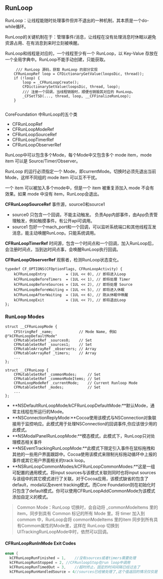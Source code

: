 ## RunLoop

RunLoop：让线程能随时处理事件但并不退出的一种机制，其本质是一个do-while循环。

RunLoop的关键机制在于：管理事件/消息，让线程在没有处理消息时休眠以避免资源占用、在有消息到来时立刻被唤醒。

RunLoop和线程是对应的，一个线程至少有一个 RunLoop，以 Key-Value 存放在一个全局字典中。RunLoop不能手动创建，只能获取。

```
	 /// RunLoop 源码，获取 RunLoop 的部分实现
    CFRunLoopRef loop = CFDictionaryGetValue(loopsDic, thread));     
    if (!loop) {
        loop = _CFRunLoopCreate();
        CFDictionarySetValue(loopsDic, thread, loop);
        /// 注册一个回调，当线程销毁时，顺便也销毁其对应的 RunLoop。
        _CFSetTSD(..., thread, loop, __CFFinalizeRunLoop);
    }
    
```

CoreFoundation 中RunLoop的五个类

* CFRunLoopRef
* CFRunLoopModeRef
* CFRunLoopSourceRef
* CFRunLoopTimerRef
* CFRunLoopObserverRef

RunLoop中可以包含多个Mode，每个Mode中又包含多个 mode item，mode item 可以是 Source/Timer/Observer。

RunLoop 的运行必须指定一个 Mode，即currentMode。切换时必须先退出当前Mode，这样不同组的 mode item 可以互不干扰。

一个 item 可以被加入多个mode中，但是一个 item 被重复添加入 mode 不会有效果。如果 mode 中没有 item，RunLoop会退出。

**CFRunLoopSourceRef** 事件源，source0和source1

* source0 只包含一个回调，不能主动触发。 负责App内部事件，由App负责管理触发，例如触摸事件。有公开api可调用。
* source1 包好一个mach_port和一个回调，可以监听系统端口和其他线程互发消息，能主动唤醒RunLoop。只能系统调用。

**CFRunLoopTimerRef** 时间源，包含一个时间点和一个回调，加入RunLoop后，会注册时间点，当到达时间点事，会唤醒RunLoop执行回调。

**CFRunLoopObserverRef** 观察者，检测RunLoop状态变化。

```
typedef CF_OPTIONS(CFOptionFlags, CFRunLoopActivity) {
    kCFRunLoopEntry         = (1UL << 0), // 即将进入Loop
    kCFRunLoopBeforeTimers  = (1UL << 1), // 即将处理 Timer
    kCFRunLoopBeforeSources = (1UL << 2), // 即将处理 Source
    kCFRunLoopBeforeWaiting = (1UL << 5), // 即将进入休眠
    kCFRunLoopAfterWaiting  = (1UL << 6), // 刚从休眠中唤醒
    kCFRunLoopExit          = (1UL << 7), // 即将退出Loop
};
```

### RunLoop Modes

```
struct __CFRunLoopMode {
    CFStringRef _name;            // Mode Name, 例如 @"kCFRunLoopDefaultMode"
    CFMutableSetRef _sources0;    // Set
    CFMutableSetRef _sources1;    // Set
    CFMutableArrayRef _observers; // Array
    CFMutableArrayRef _timers;    // Array
    ...
};
  
struct __CFRunLoop {
    CFMutableSetRef _commonModes;     // Set
    CFMutableSetRef _commonModeItems; // Set
    CFRunLoopModeRef _currentMode;    // Current Runloop Mode
    CFMutableSetRef _modes;           // Set
    ...
};
```

* **NSDefaultRunLoopMode/kCFRunLoopDefaultMode:**默认Mode，通常主线程在所运行的Mode。
* **NSConnectionReplyMode:**Cocoa使用该模式与NSConnection对象联接用于监控响应。此模式用于处理NSConnection的回调事件,你应该很少用的此模式。
* **NSModalPanelRunLoopMode:**模态模式，此模式下，RunLoop只对处理模态相关事件
* **NSEventTrackingRunLoopMode:**此模式下限定引入事件在鼠标拖拽和其他的一些用户界面跟踪中。Cocoa使用该模式来限制光标拖动循环中上报的事件或其它用户界面相关的track loop。
* **NSRunLoopCommonModes/kCFRunLoopCommonModes:**这是一组可配置的通用模式。将input sources与该模式关联则同时也将input sources与该组中的其它模式进行了关联。对于Cocoa应用，该模式缺省的包含了default，modal以及event tracking模式。而Core Foundation则在初始化时只包含了default模式。你可以使用CFRunLoopAddCommonMode为该模式添加自定义的模式。

> Common Mode：RunLoop 切换时，会自动将 _commonModeItems 里的 item，同步到具有 Common 标记的所有 Mode 里。将 timer 加入到 commom 中，RunLoop会将 commonModeItems 里的item 同步到所有具有Commom属性的Mode里，这样在 RunLoop 切换到UITrackingRunLoopMode中时，依然可以回调。



#### CFRunLoopRunInMode Exit Codes

```objective-c
enum {
  kCFRunLoopRunFinished = 1,	//没有sources或者timers需要处理
  kCFRunLoopRunStopped = 2,	//CFRunloopStop在run loop中调用
  kCFRunLoopRunTimedOut = 3,	//超时终止，固定的时间间隔已经过去了   
  kCFRunLoopRunHandledSource = 4//sources已经被处理了,这个值返回的情况仅仅是当前run loop用于处理这个返回值只有当运行循环被告知只能运行到一个源进行处理。 };
```
